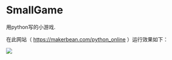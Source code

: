 # SmallGame

用python写的小游戏.

在此网站（ https://makerbean.com/python_online ）运行效果如下：

![]([https://github.com/DIY-Z/SmallGame/blob/master/%E6%B8%B8%E6%88%8F%E7%94%BB%E9%9D%A2.png](https://github.com/DIY-Z/SmallGame/blob/master/游戏画面.png))
